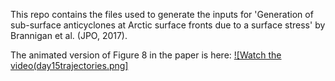 This repo contains the files used to generate the inputs for 'Generation of sub-surface anticyclones at Arctic surface fronts due to a surface stress' by Brannigan et al. (JPO, 2017).  

The animated version of Figure 8 in the paper is here:
[![Watch the video(day15trajectories.png]](https://player.vimeo.com/video/228193657?loop=1)

<iframe src= "" data-src="https://player.vimeo.com/video/228193657?loop=1" width="800" height="400" frameborder="0" webkitallowfullscreen mozallowfullscreen allowfullscreen></iframe>

